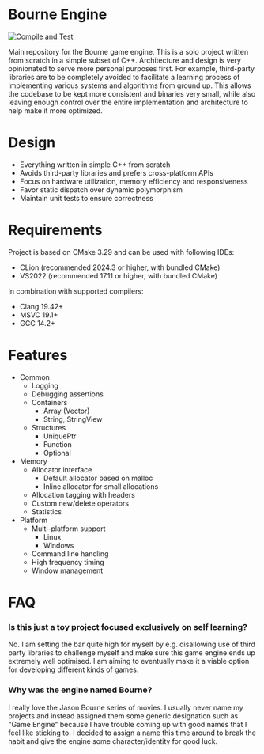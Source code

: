 Bourne Engine
=============
[![Compile and Test](https://github.com/doanamo/BourneEngine/actions/workflows/CompileAndTest.yml/badge.svg?branch=main)](https://github.com/doanamo/BourneEngine/actions/workflows/CompileAndTest.yml)

Main repository for the Bourne game engine. This is a solo project written from scratch in a simple subset of C++. Architecture and design is very opinionated to serve more personal purposes first. For example, third-party libraries are to be completely avoided to facilitate a learning process of implementing various systems and algorithms from ground up. This allows the codebase to be kept more consistent and binaries very small, while also leaving enough control over the entire implementation and architecture to help make it more optimized.

# Design
- Everything written in simple C++ from scratch
- Avoids third-party libraries and prefers cross-platform APIs
- Focus on hardware utilization, memory efficiency and responsiveness
- Favor static dispatch over dynamic polymorphism
- Maintain unit tests to ensure correctness

# Requirements
Project is based on CMake 3.29 and can be used with following IDEs:
- CLion (recommended 2024.3 or higher, with bundled CMake)
- VS2022 (recommended 17.11 or higher, with bundled CMake)

In combination with supported compilers:
- Clang 19.42+
- MSVC 19.1+
- GCC 14.2+

# Features
- Common
  - Logging
  - Debugging assertions
  - Containers
    - Array (Vector)
    - String, StringView
  - Structures
    - UniquePtr
    - Function
    - Optional
- Memory
  - Allocator interface
    - Default allocator based on malloc
    - Inline allocator for small allocations
  - Allocation tagging with headers
  - Custom new/delete operators
  - Statistics
- Platform
  - Multi-platform support
    - Linux
    - Windows
  - Command line handling
  - High frequency timing
  - Window management

# FAQ
### Is this just a toy project focused exclusively on self learning?
No. I am setting the bar quite high for myself by e.g. disallowing use of third party libraries to challenge myself and make sure this game engine ends up extremely well optimised. I am aiming to eventually make it a viable option for developing different kinds of games.

### Why was the engine named Bourne?
I really love the Jason Bourne series of movies. I usually never name my projects and instead assigned them some generic designation such as "Game Engine" because I have trouble coming up with good names that I feel like sticking to. I decided to assign a name this time around to break the habit and give the engine some character/identity for good luck.
